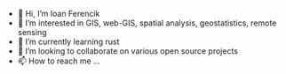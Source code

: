 - 👋 Hi, I’m Ioan Ferencik
- 👀 I’m interested in GIS, web-GIS, spatial analysis, geostatistics, remote sensing
- 🌱 I’m currently learning rust
- 💞️ I’m looking to collaborate on various open source projects
- 📫 How to reach me ...

<!---
jferencik/jferencik is a ✨ special ✨ repository because its `README.md` (this file) appears on your GitHub profile.
You can click the Preview link to take a look at your changes.
--->
